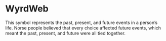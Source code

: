 # WyrdWeb
This symbol represents the past, present, and future events in a person’s life. Norse people believed that every choice affected future events, which meant the past, present, and future were all tied together.
